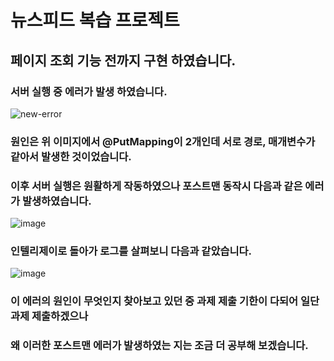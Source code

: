 # 뉴스피드 복습 프로젝트
## 페이지 조회 기능 전까지 구현 하였습니다.
### 서버 실행 중  에러가 발생 하였습니다.
![new-error](https://github.com/user-attachments/assets/af9c5818-26cc-455c-9071-8db2fcc27e56)
### 원인은 위 이미지에서 @PutMapping이 2개인데 서로 경로, 매개변수가 같아서 발생한 것이었습니다.
### 이후 서버 실행은 원활하게 작동하였으나 포스트맨 동작시 다음과 같은 에러가 발생하였습니다.
![image](https://github.com/user-attachments/assets/8d893bb8-2737-4c6b-9af1-484be7bd47e5)
### 인텔리제이로 돌아가 로그를 살펴보니 다음과 같았습니다.
![image](https://github.com/user-attachments/assets/dbf626b3-6dc6-4a21-9a76-213040879c53)
### 이 에러의 원인이 무엇인지 찾아보고 있던 중 과제 제출 기한이 다되어 일단 과제 제출하겠으나 
### 왜 이러한 포스트맨 에러가 발생하였는 지는 조금 더 공부해 보겠습니다.


